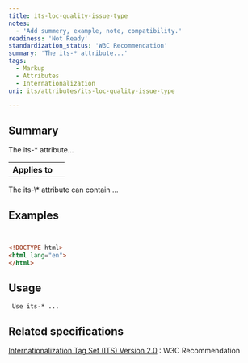 ```yaml
---
title: its-loc-quality-issue-type
notes:
  - 'Add summery, example, note, compatibility.'
readiness: 'Not Ready'
standardization_status: 'W3C Recommendation'
summary: 'The its-* attribute...'
tags:
  - Markup
  - Attributes
  - Internationalization
uri: its/attributes/its-loc-quality-issue-type

---
```

## <span>Summary</span>

The its-\* attribute...

<table class="wikitable">
<tr>
<th>
Applies to

</th>
<td>
<http://docs.webplatform.org/wiki/dom/HTMLElement>

</td>
</tr>
</table>
The its-\* attribute can contain ...

## <span>Examples</span>

``` html


<!DOCTYPE html>
<html lang="en">
</html>
```

</pre>

## <span>Usage</span>

     Use its-* ...

## <span>Related specifications</span>

[Internationalization Tag Set (ITS) Version 2.0](http://www.w3.org/TR/its20/)
:   W3C Recommendation
